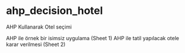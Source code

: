 # ahp_decision_hotel
AHP Kullanarak Otel seçimi

AHP ile örnek bir isimsiz uygulama (Sheet 1)
AHP ile tatil yapılacak otele karar verilmesi  (Sheet 2)
